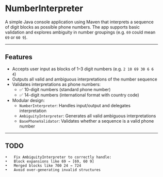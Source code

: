 # NumberInterpreter

A simple Java console application using Maven that interprets a sequence of digit blocks as possible phone numbers. The app supports basic validation and explores ambiguity in number groupings (e.g. `69` could mean `69` or `60 9`).

---

## Features

- Accepts user input as blocks of 1–3 digit numbers (e.g. `2 10 69 30 6 6 4`)
- Outputs all valid and ambiguous interpretations of the number sequence
- Validates interpretations as phone numbers:
  - ✅ 10-digit numbers (standard phone number)
  - ✅ 14-digit numbers (international format with country code)
- Modular design:
  - `NumberInterpreter`: Handles input/output and delegates interpretation
  - `AmbiguityInterpreter`: Generates all valid ambiguous interpretations
  - `BasePhoneValidator`: Validates whether a sequence is a valid phone number

---

## TODO
	•	Fix AmbiguityInterpreter to correctly handle:
	•	Block expansions like 69 → [69, 60 9]
	•	Merged blocks like 700 24 → 724
	•	Avoid over-generating invalid structures

